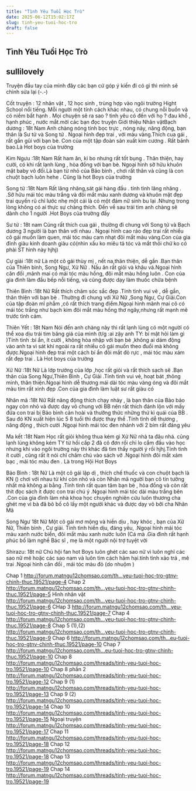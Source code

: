 ```yaml
---
title: "Tình Yêu Tuổi Học Trò"
date: 2025-06-12T15:02:17Z
slug: tinh-yeu-tuoi-hoc-tro
draft: false
---
```


## Tình Yêu Tuổi Học Trò

## sullilovely

Truyện đầu tay của mình đây các bạn cứ góp ý kiến đi có gì thì mình sẽ chỉnh sửa lại (-.-)
 
Cốt truyện :
12 nhân vật , 12 học sinh , trùng hợp vào ngôi trường Hight School nổi tiếng. Mỗi người một tính cách khác nhau, có chung nỗi buồn và có niềm bất hạnh . Mọi chuyện sẽ ra sao ? tình yêu có đến với họ ? đau khổ , hạnh phúc , nước mắt.mời các bạn đọc truyện
Giới thiệu Nhân vật​Bạch dương : 18t Nam
Anh chàng nóng tính bọc trực , nóng nảy, năng động, bạn thân là Sư tử và Song tử . Ngoại hình đẹp trai , với màu vàng.Thích cua gái , rất gần gũi với bạn bè. Con của một tập đoàn sản xuất kim cương . Rất bảnh bao.Là Hot boys của trường
 
Kim Ngưu :18t Nam
Rất ham ăn, ki bo nhưng rất tốt bụng . Thân thiện, hay cười, có khi rất lạnh lùng , hòa đồng với bạn bè. Ngoại hình sỡ hữu khuôn mặt baby vô đối.Là bạn từ nhỏ của Bảo bình , chơi rất thân và cũng là con chuột bạch luôn hehe . Cũng là hot Boys của trường
 
 
Song tử :18t Nam
Rất lăng nhăng,sát gái hàng đầu . tính tình lăng nhăng . .Sỡ hữu mái tóc màu trắng và đôi mắt màu xanh dương và khuôn mặt đẹp trai quyến rũ chỉ lước nhẹ một cái là có một đám nữ sinh bu lại .Nhưng trong lòng không có ai thực sự chàng thích. Đến về sau trái tim anh chàng sẽ dành cho 1 người .Hot Boys của trường đấy
 
 
Sư tử : 18t nam
Cũng rất thích cua gái , thường đi chung với Song tử và Bạch dương 3 người là bạn thân với nhau . Ngoại hình cao ráo đẹp trai rất nhiều cô gái muốn làm quen, mái tóc màu cam nhạt đôi mắt màu vàng.Con của gia đỉnh giàu kinh doanh giàu có(nhìn xấu ko miêu tả tóc và mắt thôi chứ ko có phải ST hình này hjhj)
 
 
Cự giải :18t nữ
Là một cô gái thùy mị , nết na,thân thiện, dễ gần .Bạn thân của Thiên bình, Song Ngư, Xử Nữ . Nấu ăn rất giỏi và khâu vá.Ngoại hình cân đối ,mảnh mai có mái tóc màu hồng, đôi mắt màu hồng luôn . Con của gia đình làm đầu bếp nỗi tiếng, và cũng được dạy làm thuốc chữa bệnh
 
 
 
Thiên Bình :18t Nữ 
Rất thích chăm sóc sắc đẹp .Tính tình vui vẽ , dễ gần, thân thiện với bạn bè . Thường đi chung với Xử Nữ ,Song Ngư, Cự Giải.Con của tập đoàn mĩ phẫm ,cô rất thích trang điểm.Ngoại hình mãnh mai cô có mái tóc trắng như bạch kim đôi mắt màu hồng thơ ngây,nhưng rất mạnh mẽ trước tình cảm.
 
 
 
Thiên Yết : 18t Nam
Nói đến anh chàng này thì rất lạnh lùng có một người có thể xoa dịu trái tim băng giá của mình (t/g :ai zậy anh TY: bí mật hỏi làm gì )Tính tình :bí ẩn, ít cười , không hòa nhập với bạn bè ,không ai dám động vào anh ta vì sát khí ngoài ra rất nhiều cô gái muốn theo đuổi mà không được.Ngoại hình đẹp trai một cách bí ẩn đôi mắt đỏ rực , mái tóc màu xám rất đẹp trai . Là Hot boys của trường
 
Xử Nữ :18t Nữ
Là lớp trưởng của lớp ,học rất giỏi và rất thích sạch sẽ .Bạn thân của Song Ngư,Thiên Bình , Cự Giải .Tính tình vui vẻ, hoạt bát ,thông minh, thân thiện.Ngoại hình dễ thương mái dài tóc màu vàng óng và đôi mắt màu tím rất xinh đẹp .Con của gia đình làm luật sư rất giàu có 
 
Nhân mã :18t Nữ
Rất năng động thích chạy nhảy , là bạn thân của Bảo bảo ngay còn nhỏ và được dạy võ chung với BB nên rất thích đánh lộn với mấy đứa con trai bị Bảo bình cản hoài và thưỡng thức những thứ kì quái của BB . Sau đó KN xuất hiện lúc 5 8 tuổi thì được thay thế  .Tính tình dễ thương , năng động , thích cười .Ngoại hình mái tóc đen nhánh với 2 bím rất đáng yêu
 
Ma kết :18t Nam
Học rất giỏi không thua kém gì Xử Nữ nhà ta đâu nhá. cũng lạnh lùng không kém TY từ hồi cấp 2 đã cô đơn rồi chỉ lo cắm đầu vào học nhưng khi vào ngôi trường này thì khác đã tìm thấy người ý rồi hjhj.Tính tình ít cười , cũng rất ít nói chĩ chăm chú vào sách vỡ .Ngoại hình đôi mắt xám bạc , mái tóc màu đen . Là trong Hội Hot Boys
 
Bảo Bình : 18t Nữ
Là một cô gái lập dị , thích chế thuốc và con chuột bạch là KN () chơi với nhau từ khi còn nhỏ và còn Nhân mã người bạn cô tin tưởng nhất mà không ai bằng .Tính tình rất quan tâm bạn bè , hòa đồng và còn rất thít đọc sách ít được con trai chú ý .Ngoại hình mái tóc dài màu trắng bên .Con của gia đình làm nhà khoa học chuyên nghiên cứu luôn thương cha ghét mẹ vì bà đã bõ bố cô lấy một người khác và được dạy võ bỡi cha Nhân Mã 
 
Song Ngư 18t Nữ 
Một cô gái mơ mộng và hiền dịu , hay khóc , bạn của Xữ Nữ, Thiên bình , Cự giải. Tính tình hiền dịu, đáng yêu, .Ngoại hình mái tóc màu xanh nước biển, đôi mắt màu xanh nước luôn (Cá mà .Gia đình rất hạnh phúc bố làm nghề Bác sĩ , mẹ là một người nội trợ tuyệt vời
 
 
Shirazu: 18t nữ 
Chủ hội fan hot Boys luôn ghét các sao nữ vì luôn nghĩ các sao nữ mê hoặc các sao nam và luôn tìm cách hãm hại.tính tình xảo trá , mê trai .Ngoại hình cân đối , mái tóc màu đỏ (do nhuộm )
 
Chap 1 http://forum.matngu12chomsao.com/th...yeu-tuoi-hoc-tro-gtnv-chinh-thuc.19521/page-4 
Chap 2 http://forum.matngu12chomsao.com/th...yeu-tuoi-hoc-tro-gtnv-chinh-thuc.19521/page-5 
Hình nhân vật http://forum.matngu12chomsao.com/th...yeu-tuoi-hoc-tro-gtnv-chinh-thuc.19521/page-6 
CHap 3 http://forum.matngu12chomsao.com/th...yeu-tuoi-hoc-tro-gtnv-chinh-thuc.19521/page-7 
Chap 4 http://forum.matngu12chomsao.com/th...yeu-tuoi-hoc-tro-gtnv-chinh-thuc.19521/page-8 
Chap 5 (1),(2) http://forum.matngu12chomsao.com/th...yeu-tuoi-hoc-tro-gtnv-chinh-thuc.19521/page-9 
Chap 6 http://forum.matngu12chomsao.com/th...eu-tuoi-hoc-tro-gtnv-chinh-thuc.19521/page-10
Chap 7 http://forum.matngu12chomsao.com/th...eu-tuoi-hoc-tro-gtnv-chinh-thuc.19521/page-10
Chap 8 http://forum.matngu12chomsao.com/threads/tinh-yeu-tuoi-hoc-tro.19521/page-10
Chap 8 phần 2 http://forum.matngu12chomsao.com/threads/tinh-yeu-tuoi-hoc-tro.19521/page-12
Chap 9 (1) http://forum.matngu12chomsao.com/threads/tinh-yeu-tuoi-hoc-tro.19521/page-13
Chap 9 (2) http://forum.matngu12chomsao.com/threads/tinh-yeu-tuoi-hoc-tro.19521/page-14
Chap 10 http://forum.matngu12chomsao.com/threads/tinh-yeu-tuoi-hoc-tro.19521/page-15
Ngoại truyện http://forum.matngu12chomsao.com/threads/tinh-yeu-tuoi-hoc-tro.19521/page-17
Chap 11 http://forum.matngu12chomsao.com/threads/tinh-yeu-tuoi-hoc-tro.19521/page-18
Chap 12 http://forum.matngu12chomsao.com/threads/tinh-yeu-tuoi-hoc-tro.19521/page-18
Chap 13 http://forum.matngu12chomsao.com/threads/tinh-yeu-tuoi-hoc-tro.19521/page-19
Chap 14 http://forum.matngu12chomsao.com/threads/tinh-yeu-tuoi-hoc-tro.19521/page-19